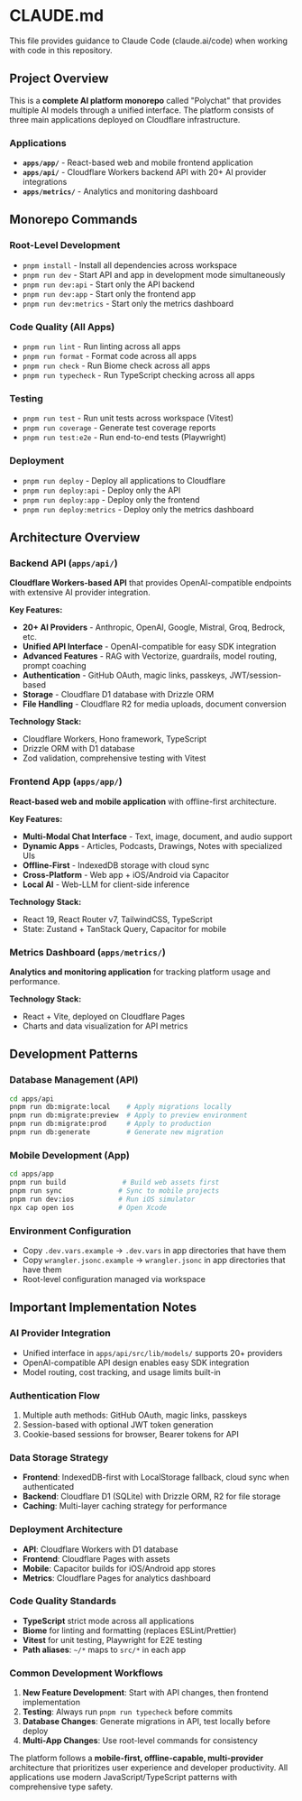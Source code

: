 # CLAUDE.md

This file provides guidance to Claude Code (claude.ai/code) when working with code in this repository.

## Project Overview

This is a **complete AI platform monorepo** called "Polychat" that provides multiple AI models through a unified interface. The platform consists of three main applications deployed on Cloudflare infrastructure.

### Applications

- **`apps/app/`** - React-based web and mobile frontend application
- **`apps/api/`** - Cloudflare Workers backend API with 20+ AI provider integrations
- **`apps/metrics/`** - Analytics and monitoring dashboard

## Monorepo Commands

### Root-Level Development

- `pnpm install` - Install all dependencies across workspace
- `pnpm run dev` - Start API and app in development mode simultaneously
- `pnpm run dev:api` - Start only the API backend
- `pnpm run dev:app` - Start only the frontend app
- `pnpm run dev:metrics` - Start only the metrics dashboard

### Code Quality (All Apps)

- `pnpm run lint` - Run linting across all apps
- `pnpm run format` - Format code across all apps
- `pnpm run check` - Run Biome check across all apps
- `pnpm run typecheck` - Run TypeScript checking across all apps

### Testing

- `pnpm run test` - Run unit tests across workspace (Vitest)
- `pnpm run coverage` - Generate test coverage reports
- `pnpm run test:e2e` - Run end-to-end tests (Playwright)

### Deployment

- `pnpm run deploy` - Deploy all applications to Cloudflare
- `pnpm run deploy:api` - Deploy only the API
- `pnpm run deploy:app` - Deploy only the frontend
- `pnpm run deploy:metrics` - Deploy only the metrics dashboard

## Architecture Overview

### Backend API (`apps/api/`)

**Cloudflare Workers-based API** that provides OpenAI-compatible endpoints with extensive AI provider integration.

**Key Features:**

- **20+ AI Providers** - Anthropic, OpenAI, Google, Mistral, Groq, Bedrock, etc.
- **Unified API Interface** - OpenAI-compatible for easy SDK integration
- **Advanced Features** - RAG with Vectorize, guardrails, model routing, prompt coaching
- **Authentication** - GitHub OAuth, magic links, passkeys, JWT/session-based
- **Storage** - Cloudflare D1 database with Drizzle ORM
- **File Handling** - Cloudflare R2 for media uploads, document conversion

**Technology Stack:**

- Cloudflare Workers, Hono framework, TypeScript
- Drizzle ORM with D1 database
- Zod validation, comprehensive testing with Vitest

### Frontend App (`apps/app/`)

**React-based web and mobile application** with offline-first architecture.

**Key Features:**

- **Multi-Modal Chat Interface** - Text, image, document, and audio support
- **Dynamic Apps** - Articles, Podcasts, Drawings, Notes with specialized UIs
- **Offline-First** - IndexedDB storage with cloud sync
- **Cross-Platform** - Web app + iOS/Android via Capacitor
- **Local AI** - Web-LLM for client-side inference

**Technology Stack:**

- React 19, React Router v7, TailwindCSS, TypeScript
- State: Zustand + TanStack Query, Capacitor for mobile

### Metrics Dashboard (`apps/metrics/`)

**Analytics and monitoring application** for tracking platform usage and performance.

**Technology Stack:**

- React + Vite, deployed on Cloudflare Pages
- Charts and data visualization for API metrics

## Development Patterns

### Database Management (API)

```bash
cd apps/api
pnpm run db:migrate:local    # Apply migrations locally
pnpm run db:migrate:preview  # Apply to preview environment
pnpm run db:migrate:prod     # Apply to production
pnpm run db:generate         # Generate new migration
```

### Mobile Development (App)

```bash
cd apps/app
pnpm run build              # Build web assets first
pnpm run sync              # Sync to mobile projects
pnpm run dev:ios           # Run iOS simulator
npx cap open ios           # Open Xcode
```

### Environment Configuration

- Copy `.dev.vars.example` → `.dev.vars` in app directories that have them
- Copy `wrangler.jsonc.example` → `wrangler.jsonc` in app directories that have them
- Root-level configuration managed via workspace

## Important Implementation Notes

### AI Provider Integration

- Unified interface in `apps/api/src/lib/models/` supports 20+ providers
- OpenAI-compatible API design enables easy SDK integration
- Model routing, cost tracking, and usage limits built-in

### Authentication Flow

1. Multiple auth methods: GitHub OAuth, magic links, passkeys
2. Session-based with optional JWT token generation
3. Cookie-based sessions for browser, Bearer tokens for API

### Data Storage Strategy

- **Frontend**: IndexedDB-first with LocalStorage fallback, cloud sync when authenticated
- **Backend**: Cloudflare D1 (SQLite) with Drizzle ORM, R2 for file storage
- **Caching**: Multi-layer caching strategy for performance

### Deployment Architecture

- **API**: Cloudflare Workers with D1 database
- **Frontend**: Cloudflare Pages with assets
- **Mobile**: Capacitor builds for iOS/Android app stores
- **Metrics**: Cloudflare Pages for analytics dashboard

### Code Quality Standards

- **TypeScript** strict mode across all applications
- **Biome** for linting and formatting (replaces ESLint/Prettier)
- **Vitest** for unit testing, Playwright for E2E testing
- **Path aliases**: `~/*` maps to `src/*` in each app

### Common Development Workflows

1. **New Feature Development**: Start with API changes, then frontend implementation
2. **Testing**: Always run `pnpm run typecheck` before commits
3. **Database Changes**: Generate migrations in API, test locally before deploy
4. **Multi-App Changes**: Use root-level commands for consistency

The platform follows a **mobile-first, offline-capable, multi-provider** architecture that prioritizes user experience and developer productivity. All applications use modern JavaScript/TypeScript patterns with comprehensive type safety.
